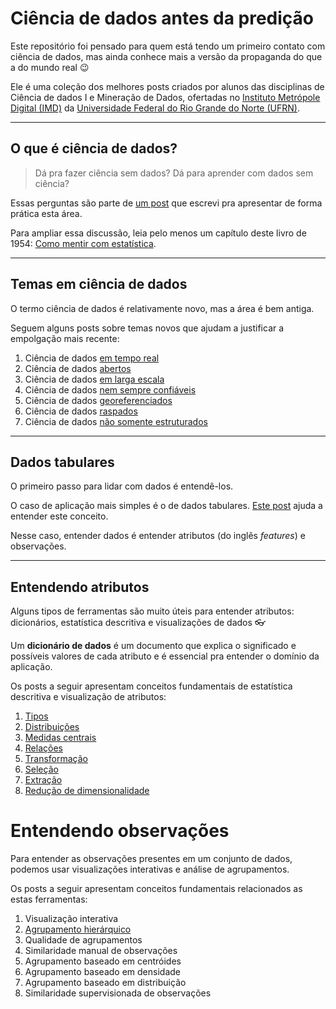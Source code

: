 # Ciência de dados antes da predição

Este repositório foi pensado para quem está tendo um primeiro contato com ciência de dados, mas ainda conhece mais a versão da propaganda do que a do mundo real 😉

Ele é uma coleção dos melhores posts criados por alunos das disciplinas de Ciência de dados I e Mineração de Dados, ofertadas no [Instituto Metrópole Digital (IMD)](https://imd.ufrn.br) da [Universidade Federal do Rio Grande do Norte (UFRN)](https://ufrn.br).

---

## O que é ciência de dados?

> Dá pra fazer ciência sem dados? Dá para aprender com dados sem ciência?

Essas perguntas são parte de [um post](https://medium.com/@leobezerra_90682/the-first-day-at-ds101-b905a14da73) que escrevi pra apresentar de forma prática esta área.

Para ampliar essa discussão, leia pelo menos um capítulo deste livro de 1954: [Como mentir com estatística](https://www.intrinseca.com.br/livro/624/).

---

## Temas em ciência de dados

O termo ciência de dados é relativamente novo, mas a área é bem antiga.

Seguem alguns posts sobre temas novos que ajudam a justificar a empolgação mais recente: 

1. Ciência de dados [em tempo real](https://medium.com/@danilommgalvao/ciência-de-dados-em-tempo-real-1430da6c969e)
1. Ciência de dados [abertos](https://medium.com/@pedroarthurmf/uma-introdução-ao-conceito-de-dados-abertos-9ebfc176e24)
1. Ciência de dados [em larga escala](https://medium.com/@joomendes/ciência-de-dados-em-larga-escala-19cec9f02b9d)
1. Ciência de dados [nem sempre confiáveis](https://medium.com/dados-nem-sempre-confiáveis-são-confiáveis/ciência-de-dados-nem-sempre-confiáveis-1ab682214957?sk=50db9f743238b6e996055613924e6dc0)
1. Ciência de dados [georeferenciados](https://medium.com/@kaioh95/projeto-sobre-ciência-de-dados-georreferenciados-5bd0d98d5456)
1. Ciência de dados [raspados](https://medium.com/@nicolas.limaverde/web-scraping-101-5a81d746b469) 
1. Ciência de dados [não somente estruturados](https://medium.com/@magusklutus/projeto-sobre-ciência-de-dados-não-estruturados-414696970b21)

---

## Dados tabulares

O primeiro passo para lidar com dados é entendê-los.

O caso de aplicação mais simples é o de dados tabulares. [Este post](https://medium.com/@leobezerra_90682/tabs-commas-and-dataframes-187adf928654) ajuda a entender este conceito.

Nesse caso, entender dados é entender atributos (do inglês *features*) e observações. 

---

## Entendendo atributos

Alguns tipos de ferramentas são muito úteis para entender atributos: dicionários, estatística descritiva e visualizações de dados 👓

Um **dicionário de dados** é um documento que explica o significado e possíveis valores de cada atributo e é essencial pra entender o domínio da aplicação.

Os posts a seguir apresentam conceitos fundamentais de estatística descritiva e visualização de atributos: 

1. [Tipos](https://medium.com/@will.lucen4/tipos-de-atributos-e-dados-7d89f47b4c8d)
1. [Distribuições](https://medium.com/@magusklutus/tipos-de-distribuições-e-representações-d98cee78beed)
1. [Medidas centrais](https://medium.com/@bulcao1998/medidas-centrais-e-boxplot-2a5330d0b331)
1. [Relações](https://medium.com/relações-entre-dados/relações-entre-dados-bc8329f02cea)
1. [Transformação](https://medium.com/@nicolas.limaverde/transformação-de-dados-c19901c98f75)
1. [Seleção](https://medium.com/@airtonneto/seleção-de-atributos-para-data-science-e-machine-learning-2842c63fc59f)
1. [Extração](https://medium.com/@gilneyjnr/extração-de-características-ciência-de-dados-dd041bcff72b)
1. [Redução de dimensionalidade](https://medium.com/@lucasgmpaiva1/redução-de-dimensionalidade-6b98b360ff6a)

# Entendendo observações

Para entender as observações presentes em um conjunto de dados, podemos usar visualizações interativas e análise de agrupamentos. 

Os posts a seguir apresentam conceitos fundamentais relacionados as estas ferramentas:

1. Visualização interativa
1. [Agrupamento hierárquico](https://medium.com/@will.lucena/agrupamento-hier%C3%A1rquico-329e30a9f32d)
1. Qualidade de agrupamentos
1. Similaridade manual de observações
1. Agrupamento baseado em centróides
1. Agrupamento baseado em densidade
1. Agrupamento baseado em distribuição
1. Similaridade supervisionada de observações

